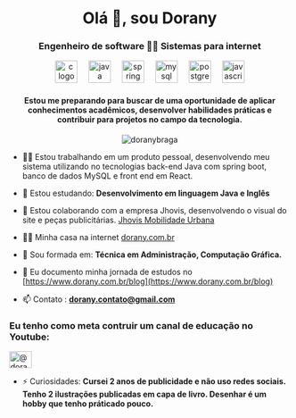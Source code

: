 <h1 align="center">Olá 👋, sou Dorany</h1>
<h3 align="center">Engenheiro de software 👩‍🎓 Sistemas para internet</h3>
<div align="center">
  <img src="https://cdn.jsdelivr.net/gh/devicons/devicon/icons/c/c-original.svg" height="40" alt="c logo"  />
  <img width="12" />
  <img src="https://cdn.jsdelivr.net/gh/devicons/devicon/icons/java/java-original.svg" height="40" alt="java logo"  />
  <img width="12" />
   <img src="https://cdn.jsdelivr.net/gh/devicons/devicon/icons/spring/spring-original.svg" height="40" alt="spring logo"  />
  <img width="12" />
  <img src="https://cdn.jsdelivr.net/gh/devicons/devicon/icons/mysql/mysql-original.svg" height="40" alt="mysql logo"  />
  <img width="12" />
 <img src="https://cdn.jsdelivr.net/gh/devicons/devicon/icons/postgresql/postgresql-original.svg" height="40" alt="postgresql logo"  />
  <img width="12" />
  <img src="https://cdn.jsdelivr.net/gh/devicons/devicon/icons/javascript/javascript-original.svg" height="40" alt="javascript logo"  />
</div>

<h4 align="center">Estou me preparando para buscar de uma oportunidade de aplicar conhecimentos acadêmicos, desenvolver habilidades práticas e contribuir para projetos no campo da tecnologia.</h4>

<p align="center"><img align="center" src="https://github-readme-stats.vercel.app/api/top-langs?username=doranybraga&show_icons=true&locale=en&layout=compact" alt="doranybraga" /> </p>

- 👨‍💻 Estou trabalhando em um produto pessoal, desenvolvendo meu sistema utilizando no tecnologias back-end Java com spring boot, banco de dados MySQL e front end em React. 

- 🌱 Estou estudando: **Desenvolvimento em linguagem Java e Inglês**

- 🤝 Estou colaborando com a empresa Jhovis, desenvolvendo o visual do site e peças publicitárias. [Jhovis Mobilidade Urbana](https://www.jhovis.com.br/)

- 👨‍💻 Minha casa na internet [dorany.com.br](dorany.com.br)

- 💬 Sou formada em: **Técnica em Administração, Computação Gráfica.**

- 📝 Eu documento minha jornada de estudos no [https://www.dorany.com.br/blog](https://www.dorany.com.br/blog)

- 📫 Contato : **dorany.contato@gmail.com**


<h3 align="left"> Eu tenho como meta contruir um canal de educação no Youtube: </h3>
<p align="left">
<a href="[https://www.youtube.com/c/@dorany](https://www.youtube.com/@dorany)" target="blank"><img align="center" src="https: //raw.githubusercontent.com/rahuldkjain/github-profile-readme-generator/master/src/images/icons/Social/youtube.svg" alt="@dorany" height="30" width="40" /> </a>
</p>

- ⚡ Curiosidades: **Cursei 2 anos de publicidade e não uso redes sociais. Tenho 2 ilustrações publicadas em capa de livro. Desenhar é um hobby que tenho práticado pouco.**

###

